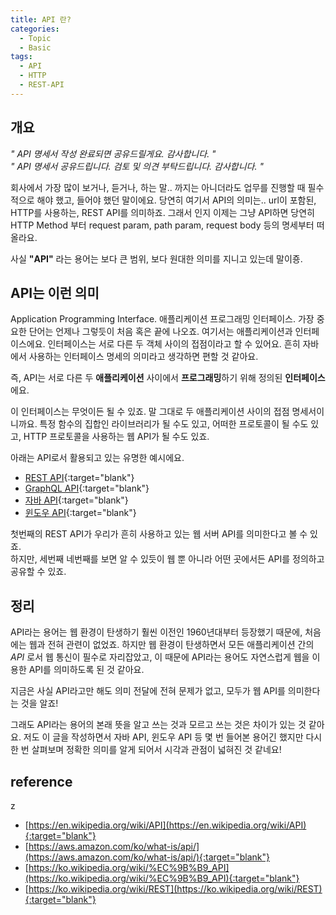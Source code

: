 ```yaml
---
title: API 란?
categories:
  - Topic
  - Basic
tags:
  - API
  - HTTP
  - REST-API
---
```


## 개요

*" API 명세서 작성 완료되면 공유드릴게요. 감사합니다. "*  
*" API 명세서 공유드립니다. 검토 및 의견 부탁드립니다. 감사합니다. "*

회사에서 가장 많이 보거나, 듣거나, 하는 말.. 까지는 아니더라도 업무를 진행할 때 필수적으로 해야 했고, 들어야 했던 말이에요. 당연히 여기서 API의 의미는.. url이 포함된, HTTP를 사용하는, REST API를 의미하죠. 그래서 인지 이제는 그냥 API하면 당연히 HTTP Method 부터 request param, path param, request body 등의 명세부터 떠올라요.

사실 **"API"** 라는 용어는 보다 큰 범위, 보다 원대한 의미를 지니고 있는데 말이죵.

## API는 이런 의미

Application Programming Interface. 애플리케이션 프로그래밍 인터페이스. 가장 중요한 단어는 언제나 그렇듯이 처음 혹은 끝에 나오죠. 여기서는 애플리케이션과 인터페이스에요. 인터페이스는 서로 다른 두 객체 사이의 접점이라고 할 수 있어요. 흔히 자바에서 사용하는 인터페이스 명세의 의미라고 생각하면 편할 것 같아요.

즉, API는 서로 다른 두 **애플리케이션** 사이에서 **프로그래밍**하기 위해 정의된 **인터페이스**에요.

이 인터페이스는 무엇이든 될 수 있죠. 말 그대로 두 애플리케이션 사이의 접점 명세서이니까요. 특정 함수의 집합인 라이브러리가 될 수도 있고, 어떠한 프로토콜이 될 수도 있고, HTTP 프로토콜을 사용하는 웹 API가 될 수도 있죠.

아래는 API로서 활용되고 있는 유명한 예시에요.

- [REST API](https://ko.wikipedia.org/wiki/REST){:target="blank"}
- [GraphQL API](https://ko.wikipedia.org/wiki/GraphQL){:target="blank"}
- [자바 API](https://docs.oracle.com/en/java/javase/21/docs/api/index.html){:target="blank"}
- [윈도우 API](https://ko.wikipedia.org/wiki/%EC%9C%88%EB%8F%84%EC%9A%B0_API){:target="blank"}

첫번째의 REST API가 우리가 흔히 사용하고 있는 웹 서버 API를 의미한다고 볼 수 있죠.  
하지만, 세번째 네번째를 보면 알 수 있듯이 웹 뿐 아니라 어떤 곳에서든 API를 정의하고 공유할 수 있죠.

## 정리

API라는 용어는 웹 환경이 탄생하기 훨씬 이전인 1960년대부터 등장했기 때문에, 처음에는 웹과 전혀 관련이 없었죠. 하지만 웹 환경이 탄생하면서 모든 애플리케이션 간의 *API* 로서 웹 통신이 필수로 자리잡았고, 이 때문에 API라는 용어도 자연스럽게 웹을 이용한 API를 의미하도록 된 것 같아요.

지금은 사실 API라고만 해도 의미 전달에 전혀 문제가 없고, 모두가 웹 API를 의미한다는 것을 알죠!

그래도 API라는 용어의 본래 뜻을 알고 쓰는 것과 모르고 쓰는 것은 차이가 있는 것 같아요. 저도 이 글을 작성하면서 자바 API, 윈도우 API 등 몇 번 들어본 용어긴 했지만 다시 한 번 살펴보며 정확한 의미를 알게 되어서 시각과 관점이 넓혀진 것 같네요!

## reference
z
- [https://en.wikipedia.org/wiki/API](https://en.wikipedia.org/wiki/API){:target="blank"}
- [https://aws.amazon.com/ko/what-is/api/](https://aws.amazon.com/ko/what-is/api/){:target="blank"}
- [https://ko.wikipedia.org/wiki/%EC%9B%B9_API](https://ko.wikipedia.org/wiki/%EC%9B%B9_API){:target="blank"}
- [https://ko.wikipedia.org/wiki/REST](https://ko.wikipedia.org/wiki/REST){:target="blank"}